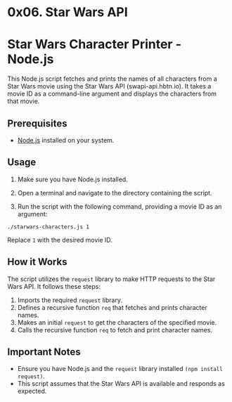 # 0x06. Star Wars API  

# Star Wars Character Printer - Node.js  
This Node.js script fetches and prints the names of all characters from a Star Wars movie using the Star Wars API (swapi-api.hbtn.io). It takes a movie ID as a command-line argument and displays the characters from that movie.

## Prerequisites  
- [Node.js](https://nodejs.org/) installed on your system.  

## Usage  
1. Make sure you have Node.js installed.

2. Open a terminal and navigate to the directory containing the script.

3. Run the script with the following command, providing a movie ID as an argument:

`./starwars-characters.js 1`

Replace `1` with the desired movie ID.

## How it Works  
The script utilizes the `request` library to make HTTP requests to the Star Wars API. It follows these steps:

1. Imports the required `request` library.  
2. Defines a recursive function `req` that fetches and prints character names.  
3. Makes an initial `request` to get the characters of the specified movie.  
4. Calls the recursive function `req` to fetch and print character names.  

## Important Notes  
- Ensure you have Node.js and the `request` library installed `(npm install request)`.  
- This script assumes that the Star Wars API is available and responds as expected.
